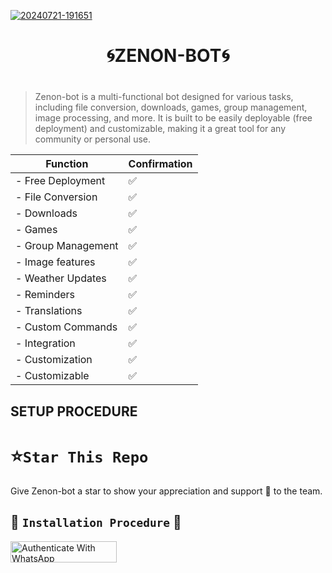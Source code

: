 

 <a href="https://ibb.co/b5642Sg"><img src="https://i.ibb.co/Kx5tLMj/20240721-191651.jpg" alt="20240721-191651" border="0"></a>


<h1 align="center">🌀ZENON-BOT🌀</p>


#

 > Zenon-bot is a multi-functional bot designed for various tasks, including file conversion, downloads, games, group management, image processing, and more. It is built to be easily deployable (free deployment) and customizable, making it a great tool for any community or personal use.




| Function   | Confirmation |
------------------|--------------
|- Free Deployment|✅️|
|- File Conversion|✅️|
|-      Downloads |✅️|
|-           Games|✅️|
|-   Group Management|✅️|
|-   Image features|✅️|
|-   Weather Updates|✅️|
|-   Reminders|✅️|
|-   Translations|✅️|
|-   Custom Commands|✅️|
|-   Integration|✅️|
|-   Customization|✅️|
|-   Customizable | ✅️|

## SETUP PROCEDURE 



 # ⭐️`Star This Repo`

Give Zenon-bot a star to show your appreciation and support 🌟 to the team.




## 🎯 `Installation Procedure` 🎯



  <a href="https://github.com/EX-BOTS/Zenon-bot/fork" target="_blank">
  <img src="https://img.shields.io/badge/FORK Zenon-bot-black?style=for-the-badge&logo=render" alt="Authenticate With WhatsApp" width="170" height="34">
</a>









